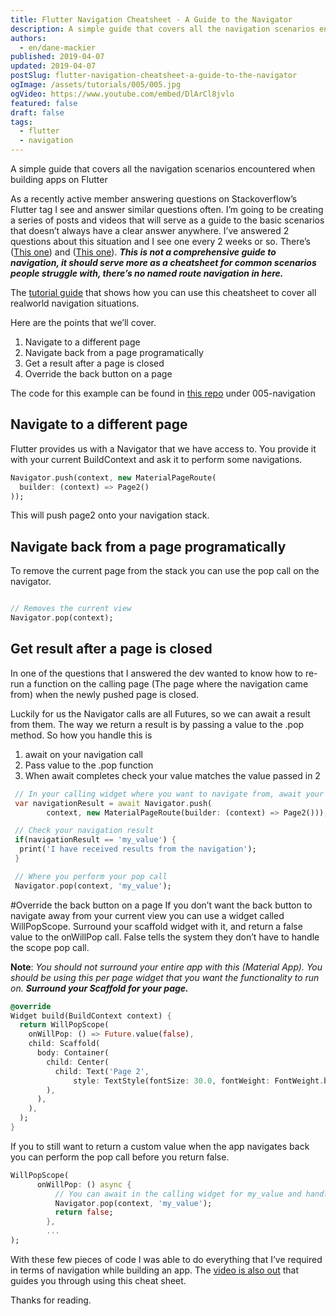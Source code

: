 ```yaml
---
title: Flutter Navigation Cheatsheet - A Guide to the Navigator
description: A simple guide that covers all the navigation scenarios encountered when building apps on Flutter.
authors:
  - en/dane-mackier
published: 2019-04-07
updated: 2019-04-07
postSlug: flutter-navigation-cheatsheet-a-guide-to-the-navigator
ogImage: /assets/tutorials/005/005.jpg
ogVideo: https://www.youtube.com/embed/DlArCl8jvlo
featured: false
draft: false
tags:
  - flutter
  - navigation
---
```


A simple guide that covers all the navigation scenarios encountered when building apps on Flutter

As a recently active member answering questions on Stackoverflow’s Flutter tag I see and answer similar questions often. I’m going to be creating a series of posts and videos that will serve as a guide to the basic scenarios that doesn’t always have a clear answer anywhere. I’ve answered 2 questions about this situation and I see one every 2 weeks or so. There’s ([This one](https://stackoverflow.com/questions/48644903/flutter-call-back-to-originating-widget-on-back-button/55546551#55546551)) and ([This one](https://stackoverflow.com/questions/54971988/how-to-intercept-back-button-in-appbar-in-flutter/54972427#54972427)). _**This is not a comprehensive guide to navigation, it should serve more as a cheatsheet for common scenarios people struggle with, there’s no named route navigation in here.**_

The [tutorial guide](https://youtu.be/DlArCl8jvlo) that shows how you can use this cheatsheet to cover all realworld navigation situations.

Here are the points that we’ll cover.

1. Navigate to a different page
2. Navigate back from a page programatically
3. Get a result after a page is closed
4. Override the back button on a page

The code for this example can be found in [this repo](https://github.com/FilledStacks/flutter-tutorials) under 005-navigation

## Navigate to a different page

Flutter provides us with a Navigator that we have access to. You provide it with your current BuildContext and ask it to perform some navigations.

```dart
Navigator.push(context, new MaterialPageRoute(
  builder: (context) => Page2()
));
```

This will push page2 onto your navigation stack.

## Navigate back from a page programatically

To remove the current page from the stack you can use the pop call on the navigator.

```dart

// Removes the current view
Navigator.pop(context);
```

## Get result after a page is closed

In one of the questions that I answered the dev wanted to know how to re-run a function on the calling page (The page where the navigation came from) when the newly pushed page is closed.

Luckily for us the Navigator calls are all Futures, so we can await a result from them. The way we return a result is by passing a value to the .pop method. So how you handle this is

1. await on your navigation call
2. Pass value to the .pop function
3. When await completes check your value matches the value passed in 2

```dart
 // In your calling widget where you want to navigate from, await your navigation result
 var navigationResult = await Navigator.push(
        context, new MaterialPageRoute(builder: (context) => Page2()));

 // Check your navigation result
 if(navigationResult == 'my_value') {
  print('I have received results from the navigation');
 }

 // Where you perform your pop call
 Navigator.pop(context, 'my_value');
```

#Override the back button on a page
If you don’t want the back button to navigate away from your current view you can use a widget called WillPopScope. Surround your scaffold widget with it, and return a false value to the onWillPop call. False tells the system they don’t have to handle the scope pop call.

**Note**: _You should not surround your entire app with this (Material App). You should be using this per page widget that you want the functionality to run on. **Surround your Scaffold for your page.**_

```dart
@override
Widget build(BuildContext context) {
  return WillPopScope(
    onWillPop: () => Future.value(false),
    child: Scaffold(
      body: Container(
        child: Center(
          child: Text('Page 2',
              style: TextStyle(fontSize: 30.0, fontWeight: FontWeight.bold)),
        ),
      ),
    ),
  );
}
```

If you to still want to return a custom value when the app navigates back you can perform the pop call before you return false.

```dart
WillPopScope(
      onWillPop: () async {
          // You can await in the calling widget for my_value and handle when complete.
          Navigator.pop(context, 'my_value');
          return false;
        },
        ...
);
```

With these few pieces of code I was able to do everything that I’ve required in terms of navigation while building an app. The [video is also out](https://youtu.be/DlArCl8jvlo) that guides you through using this cheat sheet.

Thanks for reading.
